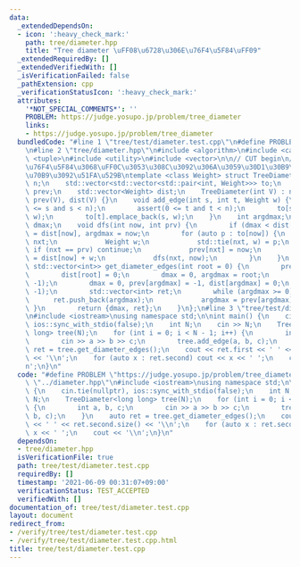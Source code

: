 ```yaml
---
data:
  _extendedDependsOn:
  - icon: ':heavy_check_mark:'
    path: tree/diameter.hpp
    title: "Tree diameter \uFF08\u6728\u306E\u76F4\u5F84\uFF09"
  _extendedRequiredBy: []
  _extendedVerifiedWith: []
  _isVerificationFailed: false
  _pathExtension: cpp
  _verificationStatusIcon: ':heavy_check_mark:'
  attributes:
    '*NOT_SPECIAL_COMMENTS*': ''
    PROBLEM: https://judge.yosupo.jp/problem/tree_diameter
    links:
    - https://judge.yosupo.jp/problem/tree_diameter
  bundledCode: "#line 1 \"tree/test/diameter.test.cpp\"\n#define PROBLEM \"https://judge.yosupo.jp/problem/tree_diameter\"\
    \n#line 2 \"tree/diameter.hpp\"\n#include <algorithm>\n#include <cassert>\n#include\
    \ <tuple>\n#include <utility>\n#include <vector>\n\n// CUT begin\n// \u6728\u306E\
    \u76F4\u5F84\u3068\uFF0C\u3053\u308C\u3092\u306A\u3059\u30D1\u30B9\u306E\u9802\
    \u70B9\u3092\u51FA\u529B\ntemplate <class Weight> struct TreeDiameter {\n    int\
    \ n;\n    std::vector<std::vector<std::pair<int, Weight>>> to;\n    std::vector<int>\
    \ prev;\n    std::vector<Weight> dist;\n    TreeDiameter(int V) : n(V), to(V),\
    \ prev(V), dist(V) {}\n    void add_edge(int s, int t, Weight w) {\n        assert(0\
    \ <= s and s < n);\n        assert(0 <= t and t < n);\n        to[s].emplace_back(t,\
    \ w);\n        to[t].emplace_back(s, w);\n    }\n    int argdmax;\n    Weight\
    \ dmax;\n    void dfs(int now, int prv) {\n        if (dmax < dist[now]) dmax\
    \ = dist[now], argdmax = now;\n        for (auto p : to[now]) {\n            int\
    \ nxt;\n            Weight w;\n            std::tie(nxt, w) = p;\n           \
    \ if (nxt == prv) continue;\n            prev[nxt] = now;\n            dist[nxt]\
    \ = dist[now] + w;\n            dfs(nxt, now);\n        }\n    }\n    std::pair<Weight,\
    \ std::vector<int>> get_diameter_edges(int root = 0) {\n        prev[root] = -1;\n\
    \        dist[root] = 0;\n        dmax = 0, argdmax = root;\n        dfs(root,\
    \ -1);\n        dmax = 0, prev[argdmax] = -1, dist[argdmax] = 0;\n        dfs(argdmax,\
    \ -1);\n        std::vector<int> ret;\n        while (argdmax >= 0) {\n      \
    \      ret.push_back(argdmax);\n            argdmax = prev[argdmax];\n       \
    \ }\n        return {dmax, ret};\n    }\n};\n#line 3 \"tree/test/diameter.test.cpp\"\
    \n#include <iostream>\nusing namespace std;\n\nint main() {\n    cin.tie(nullptr),\
    \ ios::sync_with_stdio(false);\n    int N;\n    cin >> N;\n    TreeDiameter<long\
    \ long> tree(N);\n    for (int i = 0; i < N - 1; i++) {\n        int a, b, c;\n\
    \        cin >> a >> b >> c;\n        tree.add_edge(a, b, c);\n    }\n    auto\
    \ ret = tree.get_diameter_edges();\n    cout << ret.first << ' ' << ret.second.size()\
    \ << '\\n';\n    for (auto x : ret.second) cout << x << ' ';\n    cout << '\\\
    n';\n}\n"
  code: "#define PROBLEM \"https://judge.yosupo.jp/problem/tree_diameter\"\n#include\
    \ \"../diameter.hpp\"\n#include <iostream>\nusing namespace std;\n\nint main()\
    \ {\n    cin.tie(nullptr), ios::sync_with_stdio(false);\n    int N;\n    cin >>\
    \ N;\n    TreeDiameter<long long> tree(N);\n    for (int i = 0; i < N - 1; i++)\
    \ {\n        int a, b, c;\n        cin >> a >> b >> c;\n        tree.add_edge(a,\
    \ b, c);\n    }\n    auto ret = tree.get_diameter_edges();\n    cout << ret.first\
    \ << ' ' << ret.second.size() << '\\n';\n    for (auto x : ret.second) cout <<\
    \ x << ' ';\n    cout << '\\n';\n}\n"
  dependsOn:
  - tree/diameter.hpp
  isVerificationFile: true
  path: tree/test/diameter.test.cpp
  requiredBy: []
  timestamp: '2021-06-09 00:31:07+09:00'
  verificationStatus: TEST_ACCEPTED
  verifiedWith: []
documentation_of: tree/test/diameter.test.cpp
layout: document
redirect_from:
- /verify/tree/test/diameter.test.cpp
- /verify/tree/test/diameter.test.cpp.html
title: tree/test/diameter.test.cpp
---
```

